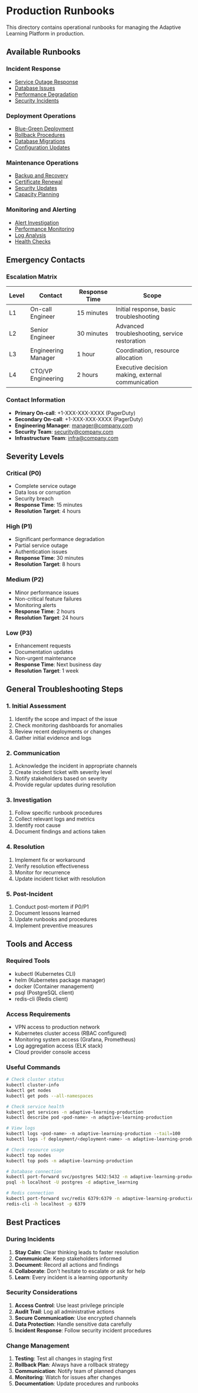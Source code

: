 # Production Runbooks

This directory contains operational runbooks for managing the Adaptive Learning Platform in production.

## Available Runbooks

### Incident Response

- [Service Outage Response](./incident-response/service-outage.md)
- [Database Issues](./incident-response/database-issues.md)
- [Performance Degradation](./incident-response/performance-issues.md)
- [Security Incidents](./incident-response/security-incidents.md)

### Deployment Operations

- [Blue-Green Deployment](./deployment/blue-green-deployment.md)
- [Rollback Procedures](./deployment/rollback-procedures.md)
- [Database Migrations](./deployment/database-migrations.md)
- [Configuration Updates](./deployment/configuration-updates.md)

### Maintenance Operations

- [Backup and Recovery](./maintenance/backup-recovery.md)
- [Certificate Renewal](./maintenance/certificate-renewal.md)
- [Security Updates](./maintenance/security-updates.md)
- [Capacity Planning](./maintenance/capacity-planning.md)

### Monitoring and Alerting

- [Alert Investigation](./monitoring/alert-investigation.md)
- [Performance Monitoring](./monitoring/performance-monitoring.md)
- [Log Analysis](./monitoring/log-analysis.md)
- [Health Checks](./monitoring/health-checks.md)

## Emergency Contacts

### Escalation Matrix

| Level | Contact             | Response Time | Scope                                             |
| ----- | ------------------- | ------------- | ------------------------------------------------- |
| L1    | On-call Engineer    | 15 minutes    | Initial response, basic troubleshooting           |
| L2    | Senior Engineer     | 30 minutes    | Advanced troubleshooting, service restoration     |
| L3    | Engineering Manager | 1 hour        | Coordination, resource allocation                 |
| L4    | CTO/VP Engineering  | 2 hours       | Executive decision making, external communication |

### Contact Information

- **Primary On-call**: +1-XXX-XXX-XXXX (PagerDuty)
- **Secondary On-call**: +1-XXX-XXX-XXXX (PagerDuty)
- **Engineering Manager**: manager@company.com
- **Security Team**: security@company.com
- **Infrastructure Team**: infra@company.com

## Severity Levels

### Critical (P0)

- Complete service outage
- Data loss or corruption
- Security breach
- **Response Time**: 15 minutes
- **Resolution Target**: 4 hours

### High (P1)

- Significant performance degradation
- Partial service outage
- Authentication issues
- **Response Time**: 30 minutes
- **Resolution Target**: 8 hours

### Medium (P2)

- Minor performance issues
- Non-critical feature failures
- Monitoring alerts
- **Response Time**: 2 hours
- **Resolution Target**: 24 hours

### Low (P3)

- Enhancement requests
- Documentation updates
- Non-urgent maintenance
- **Response Time**: Next business day
- **Resolution Target**: 1 week

## General Troubleshooting Steps

### 1. Initial Assessment

1. Identify the scope and impact of the issue
2. Check monitoring dashboards for anomalies
3. Review recent deployments or changes
4. Gather initial evidence and logs

### 2. Communication

1. Acknowledge the incident in appropriate channels
2. Create incident ticket with severity level
3. Notify stakeholders based on severity
4. Provide regular updates during resolution

### 3. Investigation

1. Follow specific runbook procedures
2. Collect relevant logs and metrics
3. Identify root cause
4. Document findings and actions taken

### 4. Resolution

1. Implement fix or workaround
2. Verify resolution effectiveness
3. Monitor for recurrence
4. Update incident ticket with resolution

### 5. Post-Incident

1. Conduct post-mortem if P0/P1
2. Document lessons learned
3. Update runbooks and procedures
4. Implement preventive measures

## Tools and Access

### Required Tools

- kubectl (Kubernetes CLI)
- helm (Kubernetes package manager)
- docker (Container management)
- psql (PostgreSQL client)
- redis-cli (Redis client)

### Access Requirements

- VPN access to production network
- Kubernetes cluster access (RBAC configured)
- Monitoring system access (Grafana, Prometheus)
- Log aggregation access (ELK stack)
- Cloud provider console access

### Useful Commands

```bash
# Check cluster status
kubectl cluster-info
kubectl get nodes
kubectl get pods --all-namespaces

# Check service health
kubectl get services -n adaptive-learning-production
kubectl describe pod <pod-name> -n adaptive-learning-production

# View logs
kubectl logs <pod-name> -n adaptive-learning-production --tail=100
kubectl logs -f deployment/<deployment-name> -n adaptive-learning-production

# Check resource usage
kubectl top nodes
kubectl top pods -n adaptive-learning-production

# Database connection
kubectl port-forward svc/postgres 5432:5432 -n adaptive-learning-production
psql -h localhost -U postgres -d adaptive_learning

# Redis connection
kubectl port-forward svc/redis 6379:6379 -n adaptive-learning-production
redis-cli -h localhost -p 6379
```

## Best Practices

### During Incidents

1. **Stay Calm**: Clear thinking leads to faster resolution
2. **Communicate**: Keep stakeholders informed
3. **Document**: Record all actions and findings
4. **Collaborate**: Don't hesitate to escalate or ask for help
5. **Learn**: Every incident is a learning opportunity

### Security Considerations

1. **Access Control**: Use least privilege principle
2. **Audit Trail**: Log all administrative actions
3. **Secure Communication**: Use encrypted channels
4. **Data Protection**: Handle sensitive data carefully
5. **Incident Response**: Follow security incident procedures

### Change Management

1. **Testing**: Test all changes in staging first
2. **Rollback Plan**: Always have a rollback strategy
3. **Communication**: Notify team of planned changes
4. **Monitoring**: Watch for issues after changes
5. **Documentation**: Update procedures and runbooks
